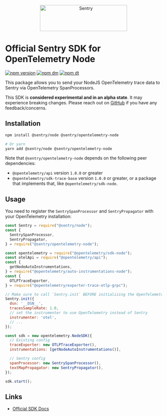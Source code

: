<p align="center">
  <a href="https://sentry.io/?utm_source=github&utm_medium=logo" target="_blank">
    <img src="https://sentry-brand.storage.googleapis.com/sentry-wordmark-dark-280x84.png" alt="Sentry" width="280" height="84">
  </a>
</p>

# Official Sentry SDK for OpenTelemetry Node

[![npm version](https://img.shields.io/npm/v/@sentry/opentelemetry-node.svg)](https://www.npmjs.com/package/@sentry/opentelemetry-node)
[![npm dm](https://img.shields.io/npm/dm/@sentry/opentelemetry-node.svg)](https://www.npmjs.com/package/@sentry/opentelemetry-node)
[![npm dt](https://img.shields.io/npm/dt/@sentry/opentelemetry-node.svg)](https://www.npmjs.com/package/@sentry/opentelemetry-node)

This package allows you to send your NodeJS OpenTelemetry trace data to Sentry via OpenTelemetry SpanProcessors.

This SDK is **considered experimental and in an alpha state**. It may experience breaking changes. Please reach out on
[GitHub](https://github.com/getsentry/sentry-javascript/issues/new/choose) if you have any feedback/concerns.

## Installation

```bash
npm install @sentry/node @sentry/opentelemetry-node

# Or yarn
yarn add @sentry/node @sentry/opentelemetry-node
```

Note that `@sentry/opentelemetry-node` depends on the following peer dependencies:

- `@opentelemetry/api` version `1.0.0` or greater
- `@opentelemetry/sdk-trace-base` version `1.0.0` or greater, or a package that implements that, like
  `@opentelemetry/sdk-node`.

## Usage

You need to register the `SentrySpanProcessor` and `SentryPropagator` with your OpenTelemetry installation:

```js
const Sentry = require("@sentry/node");
const {
  SentrySpanProcessor,
  SentryPropagator,
} = require("@sentry/opentelemetry-node");

const opentelemetry = require("@opentelemetry/sdk-node");
const otelApi = require("@opentelemetry/api");
const {
  getNodeAutoInstrumentations,
} = require("@opentelemetry/auto-instrumentations-node");
const {
  OTLPTraceExporter,
} = require("@opentelemetry/exporter-trace-otlp-grpc");

// Make sure to call `Sentry.init` BEFORE initializing the OpenTelemetry SDK
Sentry.init({
  dsn: '__DSN__',
  tracesSampleRate: 1.0,
  // set the instrumenter to use OpenTelemetry instead of Sentry
  instrumenter: 'otel',
  // ...
});

const sdk = new opentelemetry.NodeSDK({
  // Existing config
  traceExporter: new OTLPTraceExporter(),
  instrumentations: [getNodeAutoInstrumentations()],

  // Sentry config
  spanProcessor: new SentrySpanProcessor(),
  textMapPropagator: new SentryPropagator(),
});

sdk.start();
```

## Links

- [Official SDK Docs](https://docs.sentry.io/quickstart/)
